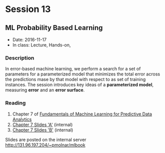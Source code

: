 # Session 13
## ML Probability Based Learning
- Date: 2016-11-17 
- In class: Lecture, Hands-on, 

### Description
In error-based machine learning, we perform a search for a set of parameters for a parameterized model that minimizes the total error across the predictions mase by that model with respect to as set of training instances. The session introduces key ideas of a **parameterized model**, measuring **error** and an **error surface**.

### Reading
1. Chapter 7 of [Fundamentals of Machine Learning for Predictive Data Analytics](https://mitpress.mit.edu/books/fundamentals-machine-learning-predictive-data-analytics)
1. [Chapter 7 Slides 'A'](http://131.96.197.204/~pmolnar/mlbook/BookSlides_7A_Error-based_Learning.pdf) (internal)
1. [Chapter 7 Slides 'B'](http://131.96.197.204/~pmolnar/mlbook/BookSlides_7B_Error-based-Learning.pdf) (internal)

Slides are posted on the internal server http://131.96.197.204/~pmolnar/mlbook
